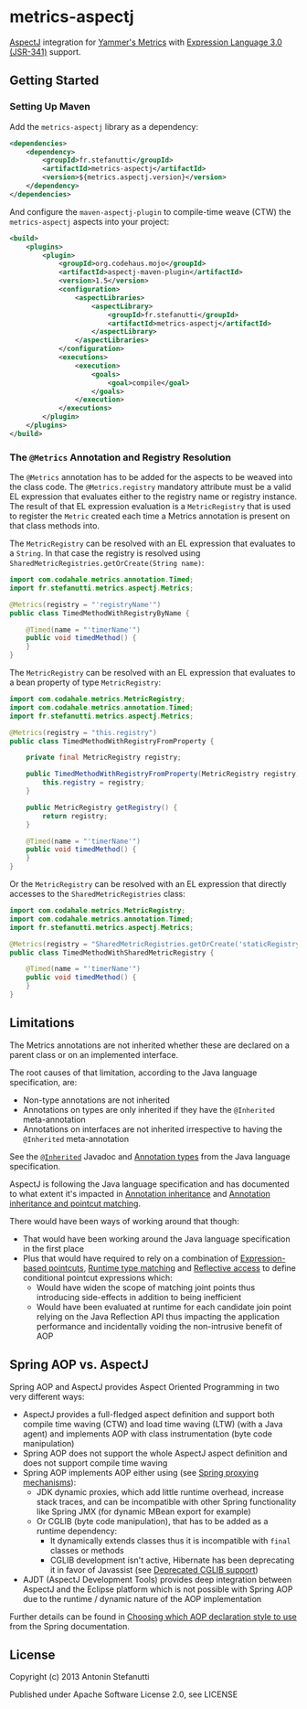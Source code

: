 metrics-aspectj
===============

[AspectJ](http://eclipse.org/aspectj/) integration for [Yammer's Metrics](http://metrics.codahale.com/)
with [Expression Language 3.0 (JSR-341)](http://jcp.org/en/jsr/detail?id=341) support.

## Getting Started

### Setting Up Maven

Add the `metrics-aspectj` library as a dependency:
```xml
<dependencies>
    <dependency>
        <groupId>fr.stefanutti</groupId>
        <artifactId>metrics-aspectj</artifactId>
        <version>${metrics.aspectj.version}</version>
    </dependency>
</dependencies>
```
And configure the `maven-aspectj-plugin` to compile-time weave (CTW) the `metrics-aspectj` aspects into your project:
```xml
<build>
    <plugins>
        <plugin>
            <groupId>org.codehaus.mojo</groupId>
            <artifactId>aspectj-maven-plugin</artifactId>
            <version>1.5</version>
            <configuration>
                <aspectLibraries>
                    <aspectLibrary>
                        <groupId>fr.stefanutti</groupId>
                        <artifactId>metrics-aspectj</artifactId>
                    </aspectLibrary>
                </aspectLibraries>
            </configuration>
            <executions>
                <execution>
                    <goals>
                        <goal>compile</goal>
                    </goals>
                </execution>
            </executions>
        </plugin>
    </plugins>
</build>
```
### The `@Metrics` Annotation and Registry Resolution

The `@Metrics` annotation has to be added for the aspects to be weaved into the class code.
The `@Metrics.registry` mandatory attribute must be a valid EL expression that evaluates either to
the registry name or registry instance. The result of that EL expression evaluation is a `MetricRegistry`
that is used to register the `Metric` created each time a Metrics annotation
is present on that class methods into.

The `MetricRegistry` can be resolved with an EL expression that evaluates to a `String`.
In that case the registry is resolved using `SharedMetricRegistries.getOrCreate(String name)`:
```java
import com.codahale.metrics.annotation.Timed;
import fr.stefanutti.metrics.aspectj.Metrics;

@Metrics(registry = "'registryName'")
public class TimedMethodWithRegistryByName {

    @Timed(name = "'timerName'")
    public void timedMethod() {
    }
}
```

The `MetricRegistry` can be resolved with an EL expression that evaluates to a bean property of type `MetricRegistry`:
```java
import com.codahale.metrics.MetricRegistry;
import com.codahale.metrics.annotation.Timed;
import fr.stefanutti.metrics.aspectj.Metrics;

@Metrics(registry = "this.registry")
public class TimedMethodWithRegistryFromProperty {

    private final MetricRegistry registry;

    public TimedMethodWithRegistryFromProperty(MetricRegistry registry) {
        this.registry = registry;
    }

    public MetricRegistry getRegistry() {
        return registry;
    }

    @Timed(name = "'timerName'")
    public void timedMethod() {
    }
}
```

Or the `MetricRegistry` can be resolved with an EL expression that directly accesses to the `SharedMetricRegistries` class:
```java
import com.codahale.metrics.MetricRegistry;
import com.codahale.metrics.annotation.Timed;
import fr.stefanutti.metrics.aspectj.Metrics;

@Metrics(registry = "SharedMetricRegistries.getOrCreate('staticRegistry')")
public class TimedMethodWithSharedMetricRegistry {

    @Timed(name = "'timerName'")
    public void timedMethod() {
    }
}
```

## Limitations

The Metrics annotations are not inherited whether these are declared on a parent class or on an implemented
interface.

The root causes of that limitation, according to the Java language specification, are:
+ Non-type annotations are not inherited
+ Annotations on types are only inherited if they have the `@Inherited` meta-annotation
+ Annotations on interfaces are not inherited irrespective to having the `@Inherited` meta-annotation

See the [`@Inherited`](http://docs.oracle.com/javase/7/docs/api/java/lang/annotation/Inherited.html) Javadoc
and [Annotation types](http://docs.oracle.com/javase/specs/jls/se7/html/jls-9.html#jls-9.6) from the
Java language specification.

AspectJ is following the Java language specification and has documented to what extent it's impacted
in [Annotation inheritance][1] and [Annotation inheritance and pointcut matching][2].

There would have been ways of working around that though:
+ That would have been working around the Java language specification in the first place
+ Plus that would have required to rely on a combination of [Expression-based pointcuts][3], [Runtime type matching][4]
  and [Reflective access][5] to define conditional pointcut expressions which:
    + Would have widen the scope of matching joint points thus introducing side-effects in addition to being inefficient
    + Would have been evaluated at runtime for each candidate join point relying on the Java Reflection API
      thus impacting the application performance and incidentally voiding the non-intrusive benefit of AOP

[1]: http://eclipse.org/aspectj/doc/next/adk15notebook/printable.html#annotation-inheritance
[2]: http://eclipse.org/aspectj/doc/released/adk15notebook/annotations-pointcuts-and-advice.html#annotation-inheritance-and-pointcut-matching
[3]: http://eclipse.org/aspectj/doc/released/progguide/semantics-pointcuts.html#d0e5549
[4]: http://eclipse.org/aspectj/doc/released/adk15notebook/annotations-pointcuts-and-advice.html#runtime-type-matching-and-context-exposure
[5]: http://eclipse.org/aspectj/doc/released/progguide/semantics-advice.html#reflective-access-to-the-join-point

## Spring AOP vs. AspectJ

Spring AOP and AspectJ provides Aspect Oriented Programming in two very different ways:
+ AspectJ provides a full-fledged aspect definition and support both compile time waving (CTW)
  and load time waving (LTW) (with a Java agent) and implements AOP with class instrumentation (byte code manipulation)
+ Spring AOP does not support the whole AspectJ aspect definition and does not support compile time waving
+ Spring AOP implements AOP either using (see [Spring proxying mechanisms][1]):
    + JDK dynamic proxies, which add little runtime overhead, increase stack traces,
      and can be incompatible with other Spring functionality like Spring JMX (for dynamic MBean export for example)
    + Or CGLIB (byte code manipulation), that has to be added as a runtime dependency:
        + It dynamically extends classes thus it is incompatible with `final` classes or methods
        + CGLIB development isn't active, Hibernate has been deprecating it in favor of Javassist (see [Deprecated CGLIB support][2])
+ AJDT (AspectJ Development Tools) provides deep integration between AspectJ and the Eclipse platform
  which is not possible with Spring AOP due to the runtime / dynamic nature of the AOP implementation

Further details can be found in [Choosing which AOP declaration style to use][3] from the Spring documentation.

[1]: http://docs.spring.io/spring/docs/4.0.x/spring-framework-reference/html/aop.html#aop-proxying
[2]: http://relation.to/16658.lace
[3]: http://docs.spring.io/spring/docs/4.0.x/spring-framework-reference/html/aop.html#aop-choosing

License
-------

Copyright (c) 2013 Antonin Stefanutti

Published under Apache Software License 2.0, see LICENSE